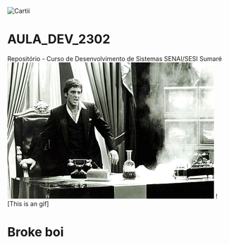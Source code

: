 ![Cartii](https://user-images.githubusercontent.com/125594732/220915930-34f384c2-e25c-49aa-8006-b61601eec513.gif)
# AULA_DEV_2302

Repositório - Curso de Desenvolvimento de Sistemas SENAI/SESI Sumaré 
![This is an image](./IMG/Scarface.jpg)
! [This is an gif]
# Broke boi



